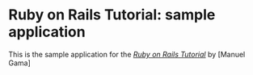# Ruby on Rails Tutorial: sample application

This is the sample application for
the [*Ruby on Rails Tutorial*](http://railstutorial.org/)
by [Manuel Gama]